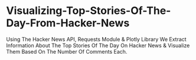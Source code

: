 # Visualizing-Top-Stories-Of-The-Day-From-Hacker-News
Using The Hacker News API, Requests Module &amp; Plotly Library We Extract Information About The Top Stories Of The Day On Hacker News &amp; Visualize Them Based On The Number Of Comments Each.
